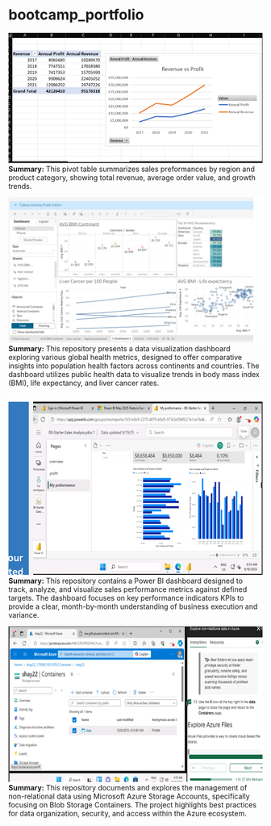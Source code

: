 # bootcamp_portfolio
![Excel Pivot Table](images/excel_pivot_table.png)
**Summary:**
This pivot table summarizes sales preformances by region and product category, showing total revenue, average order value, and growth trends.

![tableau NHS dashbored](images/tableau_NHS_dashbored.png)
**Summary:**
This repository presents a data visualization dashboard exploring various global health metrics, designed to offer comparative insights into population health factors across continents and countries. The dashboard utilizes public health data to visualize trends in body mass index (BMI), life expectancy, and liver cancer rates.

![PowerBI dashbored](images/PowerBI_dashbored.png)
**Summary:**
This repository contains a Power BI dashboard designed to track, analyze, and visualize sales performance metrics against defined targets. The dashboard focuses on key performance indicators KPIs to provide a clear, month-by-month understanding of business execution and variance.

![Azure workbench](images/Azure_workbench.png)
**Summary:**
This repository documents and explores the management of non-relational data using Microsoft Azure Storage Accounts, specifically focusing on Blob Storage Containers. The project highlights best practices for data organization, security, and access within the Azure ecosystem.
